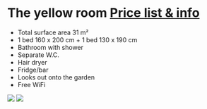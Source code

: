 # The yellow room [Price list & info](/en/pricelist/)

* Total surface area 31 m²
* 1 bed 160 x 200 cm + 1 bed 130 x 190 cm
* Bathroom with shower
* Separate W.C.
* Hair dryer
* Fridge/bar 
* Looks out onto the garden
* Free WiFi

![](/images/chambre-jaune.jpg)
![](/images/chambre-jaune-detail.jpg)